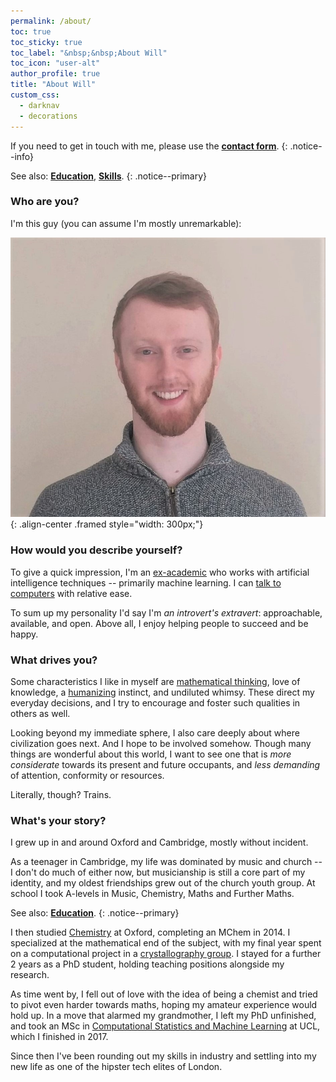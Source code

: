 ```yaml
---
permalink: /about/
toc: true
toc_sticky: true
toc_label: "&nbsp;&nbsp;About Will"
toc_icon: "user-alt"
author_profile: true
title: "About Will"
custom_css:
  - darknav
  - decorations
---
```


If you need to get in touch with me, please use the [**contact form**](/contact/).
{: .notice--info}

See also: [**Education**](/about/education/), [**Skills**](/about/skills/).
{: .notice--primary}


### Who are you?

I'm this guy (you can assume I'm mostly unremarkable):

![Picture of Will](/assets/images/portrait.jpg){: .align-center .framed style="width: 300px;"}


### How would you describe yourself?

To give a quick impression, I'm an [ex-academic](/about/education/) who works
with artificial intelligence techniques -- primarily machine learning. I can
[talk to computers](/about/skills/) with relative ease.

To sum up my personality I'd say I'm *an introvert's extravert*: approachable, available,
and open. Above all, I enjoy helping people to succeed and be happy.

### What drives you?

Some characteristics I like in myself are [mathematical thinking](/faq/#mathematical-thinking),
love of knowledge, a [humanizing](/faq/#humanizing) instinct, and undiluted whimsy.
These direct my everyday decisions, and I try to encourage and foster such
qualities in others as well.

Looking beyond my immediate sphere, I also care deeply about where civilization
goes next. And I hope to be involved somehow. Though many things are wonderful
about this world, I want to see one that is *more considerate* towards its present
and future occupants, and *less demanding* of attention, conformity or resources.

Literally, though? Trains.&nbsp;&nbsp;<i class="fas fa-train"></i>


### What's your story?

I grew up in and around Oxford and Cambridge, mostly without incident.

As a teenager in Cambridge, my life was dominated by music and church --
I don't do much of either now, but musicianship is still a core part of my
identity, and my oldest friendships grew out of the church youth group. At
school I took A-levels in Music, Chemistry, Maths and Further Maths.

See also: [**Education**](/about/education/).
{: .notice--primary}

I then studied [Chemistry](https://www.chem.ox.ac.uk) at Oxford, completing an
MChem in 2014. I specialized at the mathematical end of the subject, with my
final year spent on a computational project in a
[crystallography group](https://goodwingroup.wordpress.com). I stayed for a
further 2 years as a PhD student, holding teaching positions alongside my research.

As time went by, I fell out of love with the idea of being a chemist and tried
to pivot even harder towards maths, hoping my amateur experience would hold up.
In a move that alarmed my grandmother, I left my PhD unfinished, and took an MSc
in [Computational Statistics and Machine Learning](http://www.csml.ucl.ac.uk) at
UCL, which I finished in 2017.

Since then I've been rounding out my skills in industry and settling into my
new life as one of the hipster tech elites of London.
